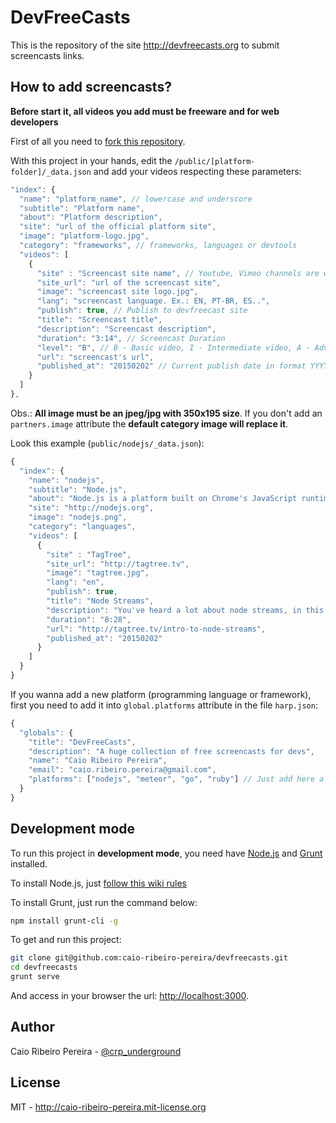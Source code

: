 # DevFreeCasts

This is the repository of the site http://devfreecasts.org to submit screencasts links.

## How to add screencasts?

**Before start it, all videos you add must be freeware and for web developers** 

First of all you need to [fork this repository](https://github.com/caio-ribeiro-pereira/devfreecasts/fork). 

With this project in your hands, edit the `/public/[platform-folder]/_data.json` and add your videos respecting these parameters: 

``` javascript
"index": {
  "name": "platform_name", // lowercase and underscore
  "subtitle": "Platform name",
  "about": "Platform description",
  "site": "url of the official platform site", 
  "image": "platform-logo.jpg",
  "category": "frameworks", // frameworks, languages or devtools
  "videos": [
    {
      "site" : "Screencast site name", // Youtube, Vimeo channels are welcome too
      "site_url": "url of the screencast site",
      "image": "screencast site logo.jpg",
      "lang": "screencast language. Ex.: EN, PT-BR, ES..",
      "publish": true, // Publish to devfreecast site
      "title": "Screencast title",
      "description": "Screencast description",
      "duration": "3:14", // Screencast Duration
      "level": "B", // B - Basic video, I - Intermediate video, A - Advanced video, 
      "url": "screencast's url",
      "published_at": "20150202" // Current publish date in format YYYYMMDD
    }
  ]
},
```

Obs.: **All image must be an jpeg/jpg with 350x195 size**. If you don't add an `partners.image` attribute the **default category image will replace it**.

Look this example (`public/nodejs/_data.json`):

``` javascript
{
  "index": {
    "name": "nodejs",
    "subtitle": "Node.js",
    "about": "Node.js is a platform built on Chrome's JavaScript runtime for easily building fast, scalable network applications. Node.js uses an event-driven, non-blocking I/O model that makes it lightweight and efficient, perfect for data-intensive real-time applications that run across distributed devices.",
    "site": "http://nodejs.org",
    "image": "nodejs.png",
    "category": "languages",
    "videos": [
      {
        "site" : "TagTree",
        "site_url": "http://tagtree.tv",
        "image": "tagtree.jpg",
        "lang": "en",
        "publish": true,
        "title": "Node Streams",
        "description": "You've heard a lot about node streams, in this episode you get introduced to streams and see how to code up your own read, write, and transform stream.",
        "duration": "8:28",
        "url": "http://tagtree.tv/intro-to-node-streams",
        "published_at": "20150202"
      }
    ]
  }
}
```

If you wanna add a new platform (programming language or framework), first you need to add it into `global.platforms` attribute in the file `harp.json`:

``` javascript
{
  "globals": {
    "title": "DevFreeCasts",
    "description": "A huge collection of free screencasts for devs",
    "name": "Caio Ribeiro Pereira",
    "email": "caio.ribeiro.pereira@gmail.com",
    "platforms": ["nodejs", "meteor", "go", "ruby"] // Just add here a new platform
  }
}
```

## Development mode

To run this project in **development mode**, you need have [Node.js](http://nodejs.org) and [Grunt](http://gruntjs.com) installed. 

To install Node.js, just [follow this wiki rules](http://nodejs.org/download) 

To install Grunt, just run the command below: 

``` bash
npm install grunt-cli -g
```

To get and run this project: 

``` bash
git clone git@github.com:caio-ribeiro-pereira/devfreecasts.git
cd devfreecasts
grunt serve
```

And access in your browser the url: [http://localhost:3000](http://localhost:3000).

## Author

Caio Ribeiro Pereira - [@crp_underground](http://twitter.com/crp_underground)

## License

MIT - http://caio-ribeiro-pereira.mit-license.org
